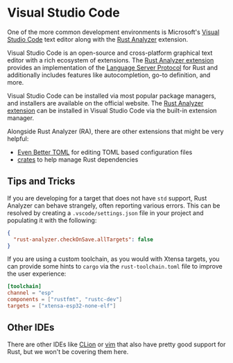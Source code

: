 # Visual Studio Code

One of the more common development environments is Microsoft's [Visual Studio Code] text editor along with the [Rust Analyzer] extension.

Visual Studio Code is an open-source and cross-platform graphical text editor with a rich ecosystem of extensions. The [Rust Analyzer extension] provides an implementation of the [Language Server Protocol] for Rust and additionally includes features like autocompletion, go-to definition, and more.

Visual Studio Code can be installed via most popular package managers, and installers are available on the official website. The [Rust Analyzer extension] can be installed in Visual Studio Code via the built-in extension manager.

Alongside Rust Analyzer (RA), there are other extensions that might be very helpful:
- [Even Better TOML] for editing TOML based configuration files
- [crates] to help manage Rust dependencies


[visual studio code]: https://code.visualstudio.com/
[rust analyzer]: https://rust-analyzer.github.io/
[Rust Analyzer extension]: https://marketplace.visualstudio.com/items?itemName=rust-lang.rust-analyzer
[language server protocol]: https://microsoft.github.io/language-server-protocol/
[Even Better TOML]: https://marketplace.visualstudio.com/items?itemName=tamasfe.even-better-toml
[crates]: https://marketplace.visualstudio.com/items?itemName=serayuzgur.crates

## Tips and Tricks

If you are developing for a target that does not have `std` support, Rust Analyzer can behave strangely, often reporting various errors. This can be resolved by creating a `.vscode/settings.json` file in your project and populating it with the following:

```json
{
  "rust-analyzer.checkOnSave.allTargets": false
}
```

If you are using a custom toolchain, as you would with Xtensa targets, you can provide some hints to `cargo` via the `rust-toolchain.toml` file to improve the user experience:

```toml
[toolchain]
channel = "esp"
components = ["rustfmt", "rustc-dev"]
targets = ["xtensa-esp32-none-elf"]
```

## Other IDEs

There are other IDEs like [CLion] or [vim] that also have pretty good support for Rust,
but we won't be covering them here.

[CLion]: https://www.jetbrains.com/clion/
[vim]: https://www.vim.org/

